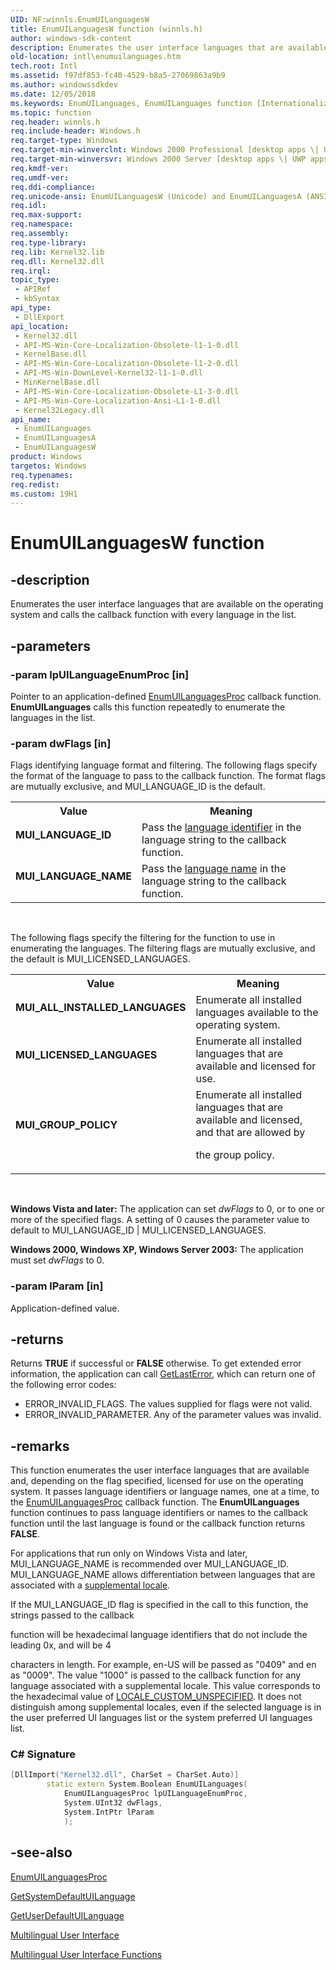 ```yaml
---
UID: NF:winnls.EnumUILanguagesW
title: EnumUILanguagesW function (winnls.h)
author: windows-sdk-content
description: Enumerates the user interface languages that are available on the operating system and calls the callback function with every language in the list.
old-location: intl\enumuilanguages.htm
tech.root: Intl
ms.assetid: f97df853-fc40-4529-b8a5-27069863a9b9
ms.author: windowssdkdev
ms.date: 12/05/2018
ms.keywords: EnumUILanguages, EnumUILanguages function [Internationalization for Windows Applications], EnumUILanguagesA, EnumUILanguagesW, MUI_ALL_INSTALLED_LANGUAGES, MUI_GROUP_POLICY, MUI_LANGUAGE_ID, MUI_LANGUAGE_NAME, MUI_LICENSED_LANGUAGES, _win32_EnumUILanguages, intl.enumuilanguages, winnls/EnumUILanguages, winnls/EnumUILanguagesA, winnls/EnumUILanguagesW
ms.topic: function
req.header: winnls.h
req.include-header: Windows.h
req.target-type: Windows
req.target-min-winverclnt: Windows 2000 Professional [desktop apps \| UWP apps]
req.target-min-winversvr: Windows 2000 Server [desktop apps \| UWP apps]
req.kmdf-ver: 
req.umdf-ver: 
req.ddi-compliance: 
req.unicode-ansi: EnumUILanguagesW (Unicode) and EnumUILanguagesA (ANSI)
req.idl: 
req.max-support: 
req.namespace: 
req.assembly: 
req.type-library: 
req.lib: Kernel32.lib
req.dll: Kernel32.dll
req.irql: 
topic_type:
 - APIRef
 - kbSyntax
api_type:
 - DllExport
api_location:
 - Kernel32.dll
 - API-MS-Win-Core-Localization-Obsolete-l1-1-0.dll
 - KernelBase.dll
 - API-MS-Win-Core-Localization-Obsolete-l1-2-0.dll
 - API-MS-Win-DownLevel-Kernel32-l1-1-0.dll
 - MinKernelBase.dll
 - API-MS-Win-Core-Localization-Obsolete-L1-3-0.dll
 - API-MS-Win-Core-Localization-Ansi-L1-1-0.dll
 - Kernel32Legacy.dll
api_name:
 - EnumUILanguages
 - EnumUILanguagesA
 - EnumUILanguagesW
product: Windows
targetos: Windows
req.typenames: 
req.redist: 
ms.custom: 19H1
---
```


# EnumUILanguagesW function


## -description


Enumerates the user interface languages that are available on the operating system and calls the callback function with every language in the list.


## -parameters




### -param lpUILanguageEnumProc [in]

Pointer to an application-defined <a href="https://docs.microsoft.com/windows/desktop/api/winnls/nc-winnls-uilanguage_enumproca">EnumUILanguagesProc</a> callback function. <b>EnumUILanguages</b> calls this function repeatedly to enumerate the languages in the list.


### -param dwFlags [in]

Flags identifying language format and filtering. The following flags specify the format of the language to pass to the callback function. The format flags are mutually exclusive, and MUI_LANGUAGE_ID is the default. 

<table>
<tr>
<th>Value</th>
<th>Meaning</th>
</tr>
<tr>
<td width="40%"><a id="MUI_LANGUAGE_ID"></a><a id="mui_language_id"></a><dl>
<dt><b>MUI_LANGUAGE_ID</b></dt>
</dl>
</td>
<td width="60%">
Pass the <a href="https://docs.microsoft.com/windows/desktop/Intl/language-identifiers">language identifier</a> in the language string to the callback function.

</td>
</tr>
<tr>
<td width="40%"><a id="MUI_LANGUAGE_NAME"></a><a id="mui_language_name"></a><dl>
<dt><b>MUI_LANGUAGE_NAME</b></dt>
</dl>
</td>
<td width="60%">
Pass the <a href="https://docs.microsoft.com/windows/desktop/Intl/language-names">language name</a> in the language string to the callback function.

</td>
</tr>
</table>
 

The following flags specify the filtering for the function to use in enumerating the languages. The filtering flags are mutually exclusive, and the default is MUI_LICENSED_LANGUAGES.

<table>
<tr>
<th>Value</th>
<th>Meaning</th>
</tr>
<tr>
<td width="40%"><a id="MUI_ALL_INSTALLED_LANGUAGES"></a><a id="mui_all_installed_languages"></a><dl>
<dt><b>MUI_ALL_INSTALLED_LANGUAGES</b></dt>
</dl>
</td>
<td width="60%">
Enumerate all installed languages available to the operating system.

</td>
</tr>
<tr>
<td width="40%"><a id="MUI_LICENSED_LANGUAGES"></a><a id="mui_licensed_languages"></a><dl>
<dt><b>MUI_LICENSED_LANGUAGES</b></dt>
</dl>
</td>
<td width="60%">
Enumerate all installed languages that are available and licensed for use.

</td>
</tr>
<tr>
<td width="40%"><a id="MUI_GROUP_POLICY"></a><a id="mui_group_policy"></a><dl>
<dt><b>MUI_GROUP_POLICY</b></dt>
</dl>
</td>
<td width="60%">
Enumerate all installed languages that are available and licensed, and that are allowed by 

the group policy.

</td>
</tr>
</table>
 

<b>Windows Vista and later:</b> The application can set <i>dwFlags</i> to 0, or to one or more of the specified flags. A setting of 0 causes the parameter value to default to MUI_LANGUAGE_ID | MUI_LICENSED_LANGUAGES.

<b>Windows 2000, Windows XP, Windows Server 2003:</b> The application must set <i>dwFlags</i> to 0.


### -param lParam [in]

Application-defined value.


## -returns



Returns <b>TRUE</b> if successful or <b>FALSE</b> otherwise. To get extended error information, the application can call <a href="https://docs.microsoft.com/windows/desktop/api/errhandlingapi/nf-errhandlingapi-getlasterror">GetLastError</a>, which can return one of the following error codes:

<ul>
<li>ERROR_INVALID_FLAGS. The values supplied for flags were not valid.</li>
<li>ERROR_INVALID_PARAMETER. Any of the parameter values was invalid.</li>
</ul>



## -remarks



This function enumerates the user interface languages that are available and, depending on the flag specified, licensed for use on the operating system. It passes language identifiers or language names, one at a time, to the <a href="https://docs.microsoft.com/windows/desktop/api/winnls/nc-winnls-uilanguage_enumproca">EnumUILanguagesProc</a> callback function. The <b>EnumUILanguages</b> function continues to pass language identifiers or names to the callback function until the last language is found or the callback function returns <b>FALSE</b>.

For applications that run only on Windows Vista and later, MUI_LANGUAGE_NAME is recommended over MUI_LANGUAGE_ID. MUI_LANGUAGE_NAME allows differentiation between languages that are associated with a <a href="https://docs.microsoft.com/windows/desktop/Intl/custom-locales">supplemental locale</a>.

If the MUI_LANGUAGE_ID flag is specified in the call to this function, the strings passed to the callback 

function will be hexadecimal language identifiers that do not include the leading 0x, and will be 4 

characters in length. For example, en-US will be passed as "0409" and en as "0009". The value "1000" is passed to the callback function for any language associated with a supplemental locale. This value corresponds to the hexadecimal value of <a href="https://docs.microsoft.com/windows/desktop/Intl/locale-custom-constants">LOCALE_CUSTOM_UNSPECIFIED</a>. It does not distinguish among supplemental locales, even if the selected language is in the user preferred UI languages list or the system preferred UI languages list.

<h3><a id="C__Signature"></a><a id="c__signature"></a><a id="C__SIGNATURE"></a>C# Signature</h3>

```cpp
[DllImport("Kernel32.dll", CharSet = CharSet.Auto)]
        static extern System.Boolean EnumUILanguages(
            EnumUILanguagesProc lpUILanguageEnumProc,
            System.UInt32 dwFlags,
            System.IntPtr lParam
            );

```





## -see-also




<a href="https://docs.microsoft.com/windows/desktop/api/winnls/nc-winnls-uilanguage_enumproca">EnumUILanguagesProc</a>



<a href="https://docs.microsoft.com/windows/desktop/api/winnls/nf-winnls-getsystemdefaultuilanguage">GetSystemDefaultUILanguage</a>



<a href="https://docs.microsoft.com/windows/desktop/api/winnls/nf-winnls-getuserdefaultuilanguage">GetUserDefaultUILanguage</a>



<a href="https://docs.microsoft.com/windows/desktop/Intl/multilingual-user-interface">Multilingual User Interface</a>



<a href="https://docs.microsoft.com/windows/desktop/Intl/multilingual-user-interface-functions">Multilingual User Interface Functions</a>
 

 

